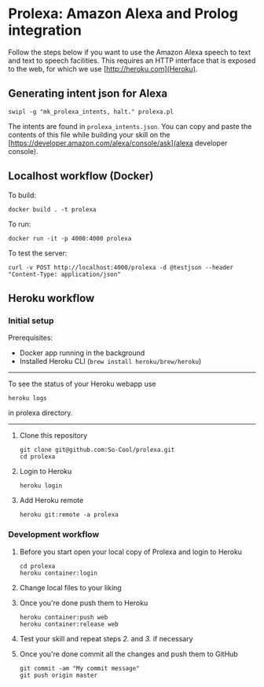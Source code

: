 # Prolexa: Amazon Alexa and Prolog integration #

Follow the steps below if you want to use the Amazon Alexa speech to text and text to speech facilities. 
This requires an HTTP interface that is exposed to the web, for which we use [http://heroku.com](Heroku).

## Generating intent json for Alexa ##
```
swipl -g "mk_prolexa_intents, halt." prolexa.pl
```
The intents are found in `prolexa_intents.json`. You can copy and paste the contents of this file while building your skill on the [https://developer.amazon.com/alexa/console/ask](alexa developer console).


## Localhost workflow (Docker) ##
To build:
```
docker build . -t prolexa
```

To run:
```
docker run -it -p 4000:4000 prolexa
```

To test the server:
```
curl -v POST http://localhost:4000/prolexa -d @testjson --header "Content-Type: application/json"
```

## Heroku workflow ##
### Initial setup ###
Prerequisites:

- Docker app running in the background
- Installed Heroku CLI (`brew install heroku/brew/heroku`)

---

To see the status of your Heroku webapp use
```
heroku logs
```

in prolexa directory.

---

1. Clone this repository
    ```
    git clone git@github.com:So-Cool/prolexa.git
    cd prolexa
    ```

2. Login to Heroku
    ```
    heroku login
    ```

3. Add Heroku remote
    ```
    heroku git:remote -a prolexa
    ```

### Development workflow ###
1. Before you start open your local copy of Prolexa and login to Heroku
    ```
    cd prolexa
    heroku container:login
    ```

2. Change local files to your liking
3. Once you're done push them to Heroku
    ```
    heroku container:push web
    heroku container:release web
    ```

4. Test your skill and repeat steps *2.* and *3.* if necessary
5. Once you're done commit all the changes and push them to GitHub
    ```
    git commit -am "My commit message"
    git push origin master
    ```
